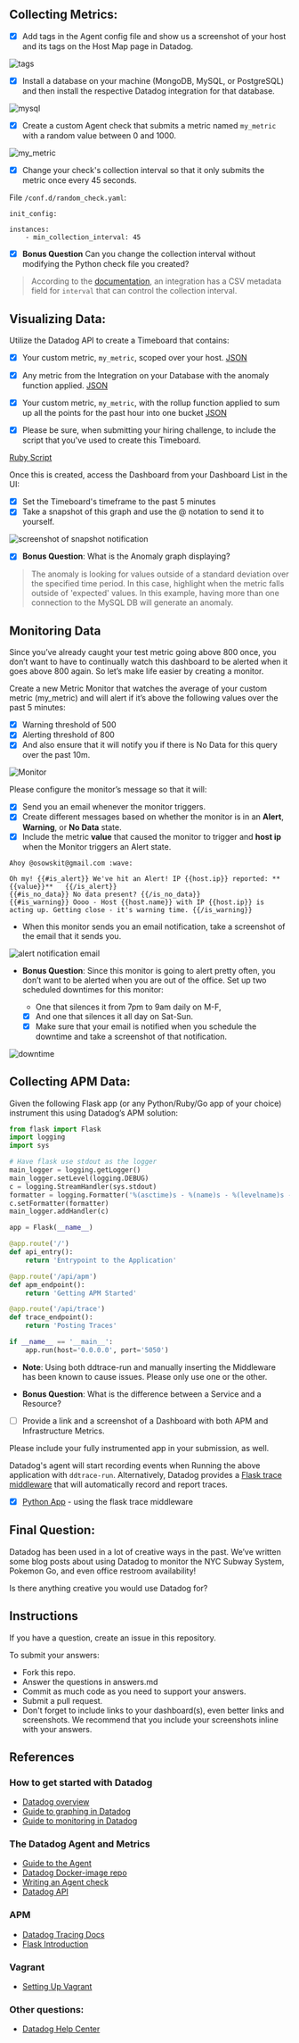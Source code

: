 ## Collecting Metrics:

- [x] Add tags in the Agent config file and show us a screenshot of your host and its tags on the Host Map page in Datadog.

![tags](https://user-images.githubusercontent.com/768821/48220655-bf34f400-e344-11e8-98c7-8f65130f5950.png)

- [x] Install a database on your machine (MongoDB, MySQL, or PostgreSQL) and then install the respective Datadog integration for that database.

![mysql](https://user-images.githubusercontent.com/768821/48231498-30839f80-e363-11e8-93d2-606a71c4a5d9.png)
- [x] Create a custom Agent check that submits a metric named `my_metric` with a random value between 0 and 1000.

![my_metric](https://user-images.githubusercontent.com/768821/48236179-f2dc4200-e375-11e8-99a9-7fe118a09864.png)
- [x] Change your check's collection interval so that it only submits the metric once every 45 seconds.

File `/conf.d/random_check.yaml`:
```
init_config:

instances:
    - min_collection_interval: 45
```

- [x] **Bonus Question** Can you change the collection interval without modifying the Python check file you created?

> According to the [documentation](https://docs.datadoghq.com/developers/integrations/new_check_howto/#metadata-csv), an integration has a CSV metadata field for `interval` that can control the collection interval. 

## Visualizing Data:

Utilize the Datadog API to create a Timeboard that contains:

- [x] Your custom metric, `my_metric`, scoped over your host. [JSON](ruby-script/timeboard-creator/metric.json)
- [x] Any metric from the Integration on your Database with the anomaly function applied. [JSON](ruby-script/timeboard-creator/anomaly.json)
- [x] Your custom metric, `my_metric`, with the rollup function applied to sum up all the points for the past hour into one bucket [JSON](ruby-script/timeboard-creator/rollup.json)

- [x] Please be sure, when submitting your hiring challenge, to include the script that you've used to create this Timeboard.

[Ruby Script](ruby-script/timeboard-creator/run_it.rb)

Once this is created, access the Dashboard from your Dashboard List in the UI:

- [x] Set the Timeboard's timeframe to the past 5 minutes
- [x] Take a snapshot of this graph and use the @ notation to send it to yourself.

![screenshot of snapshot notification](https://user-images.githubusercontent.com/768821/48292335-c5070400-e42e-11e8-99e6-d12cda8cadeb.png)

- [x] **Bonus Question**: What is the Anomaly graph displaying?

> The anomaly is looking for values outside of a standard deviation over the specified time period. In this case, highlight when the metric falls outside of 'expected' values. In this example, having more than one connection to the MySQL DB will generate an anomaly.

## Monitoring Data

Since you’ve already caught your test metric going above 800 once, you don’t want to have to continually watch this dashboard to be alerted when it goes above 800 again. So let’s make life easier by creating a monitor.

Create a new Metric Monitor that watches the average of your custom metric (my_metric) and will alert if it’s above the following values over the past 5 minutes:

- [x] Warning threshold of 500
- [x] Alerting threshold of 800
- [x] And also ensure that it will notify you if there is No Data for this query over the past 10m.

![Monitor](https://user-images.githubusercontent.com/768821/48278294-fd441d80-e401-11e8-8883-00d1a6bf7df4.png)

Please configure the monitor’s message so that it will:

- [x] Send you an email whenever the monitor triggers.
- [x] Create different messages based on whether the monitor is in an **Alert**, **Warning**, or **No Data** state.
- [x] Include the metric **value** that caused the monitor to trigger and **host ip** when the Monitor triggers an Alert state.

```
Ahoy @osowskit@gmail.com :wave:

Oh my! {{#is_alert}} We've hit an Alert! IP {{host.ip}} reported: **{{value}}**   {{/is_alert}}
{{#is_no_data}} No data present? {{/is_no_data}}
{{#is_warning}} Oooo - Host {{host.name}} with IP {{host.ip}} is acting up. Getting close - it's warning time. {{/is_warning}} 
```

* When this monitor sends you an email notification, take a screenshot of the email that it sends you.

![alert notification email](https://user-images.githubusercontent.com/768821/48278769-52ccfa00-e403-11e8-8a7d-45a065008361.png)

* **Bonus Question**: Since this monitor is going to alert pretty often, you don’t want to be alerted when you are out of the office. Set up two scheduled downtimes for this monitor:

  * One that silences it from 7pm to 9am daily on M-F,
  - [x] And one that silences it all day on Sat-Sun.
  - [x] Make sure that your email is notified when you schedule the downtime and take a screenshot of that notification.

![downtime](https://user-images.githubusercontent.com/768821/48278582-cc181d00-e402-11e8-9460-a194ba3449da.png)


## Collecting APM Data:

Given the following Flask app (or any Python/Ruby/Go app of your choice) instrument this using Datadog’s APM solution:

```python
from flask import Flask
import logging
import sys

# Have flask use stdout as the logger
main_logger = logging.getLogger()
main_logger.setLevel(logging.DEBUG)
c = logging.StreamHandler(sys.stdout)
formatter = logging.Formatter('%(asctime)s - %(name)s - %(levelname)s - %(message)s')
c.setFormatter(formatter)
main_logger.addHandler(c)

app = Flask(__name__)

@app.route('/')
def api_entry():
    return 'Entrypoint to the Application'

@app.route('/api/apm')
def apm_endpoint():
    return 'Getting APM Started'

@app.route('/api/trace')
def trace_endpoint():
    return 'Posting Traces'

if __name__ == '__main__':
    app.run(host='0.0.0.0', port='5050')
```


* **Note**: Using both ddtrace-run and manually inserting the Middleware has been known to cause issues. Please only use one or the other.

* **Bonus Question**: What is the difference between a Service and a Resource?

- [ ] Provide a link and a screenshot of a Dashboard with both APM and Infrastructure Metrics.

Please include your fully instrumented app in your submission, as well.

Datadog's agent will start recording events when Running the above application with `ddtrace-run`. Alternatively, Datadog provides a [Flask trace middleware](http://pypi.datadoghq.com/trace/docs/web_integrations.html#flask) that will automatically record and report traces.

- [x] [Python App](python_script/apm_sample.py) - using the flask trace middleware


## Final Question:

Datadog has been used in a lot of creative ways in the past. We’ve written some blog posts about using Datadog to monitor the NYC Subway System, Pokemon Go, and even office restroom availability!

Is there anything creative you would use Datadog for?

## Instructions

If you have a question, create an issue in this repository.

To submit your answers:

* Fork this repo.
* Answer the questions in answers.md
* Commit as much code as you need to support your answers.
* Submit a pull request.
* Don't forget to include links to your dashboard(s), even better links and screenshots. We recommend that you include your screenshots inline with your answers.

## References

### How to get started with Datadog

* [Datadog overview](https://docs.datadoghq.com/)
* [Guide to graphing in Datadog](https://docs.datadoghq.com/graphing/)
* [Guide to monitoring in Datadog](https://docs.datadoghq.com/monitors/)

### The Datadog Agent and Metrics

* [Guide to the Agent](https://docs.datadoghq.com/agent/)
* [Datadog Docker-image repo](https://hub.docker.com/r/datadog/docker-dd-agent/)
* [Writing an Agent check](https://docs.datadoghq.com/developers/write_agent_check/)
* [Datadog API](https://docs.datadoghq.com/api/)

### APM

* [Datadog Tracing Docs](https://docs.datadoghq.com/tracing)
* [Flask Introduction](http://flask.pocoo.org/docs/0.12/quickstart/)

### Vagrant

* [Setting Up Vagrant](https://www.vagrantup.com/intro/getting-started/)

### Other questions:

* [Datadog Help Center](https://help.datadoghq.com/hc/en-us)
